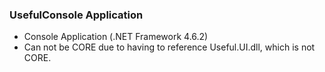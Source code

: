 ### UsefulConsole Application

* Console Application (.NET Framework 4.6.2)
* Can not be CORE due to having to reference Useful.UI.dll, which is not CORE.